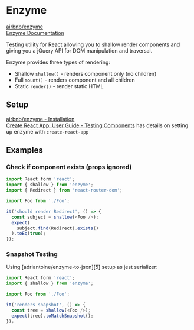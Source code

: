 # Enzyme

[airbnb/enzyme][1]  
[Enzyme Documentation][2]  

Testing utility for React allowing you to shallow render components and giving
you a jQuery API for DOM manipulation and traversal.

Enzyme provides three types of rendering:

* Shallow `shallow()` - renders component only (no children)
* Full `mount()` -  renders component and all children
* Static `render()` - render static HTML

## Setup

[airbnb/enzyme - Installation][3]  
[Create React App: User Guide - Testing Components][4] has details on setting
up enzyme with `create-react-app`  

## Examples

### Check if component exists (props ignored)

```javascript
import React form 'react';
import { shallow } from 'enzyme';
import { Redirect } from 'react-router-dom';

import Foo from './Foo';

it('should render Redirect', () => {
  const subject = shallow(<Foo />);
  expect(
    subject.find(Redirect).exists()
  ).toEq(true);
});
```

### Snapshot Testing

Using [adriantoine/enzyme-to-json][5] setup as jest serializer:

```javascript
import React form 'react';
import { shallow } from 'enzyme';

import Foo from './Foo';

it('renders snapshot', () => {
  const tree = shallow(<Foo />);
  expect(tree).toMatchSnapshot();
});
```

[1]: https://github.com/airbnb/enzyme
[2]: http://airbnb.io/enzyme/
[3]: https://github.com/airbnb/enzyme#installation
[4]: https://github.com/facebook/create-react-app/blob/master/packages/react-scripts/template/README.md#testing-components
